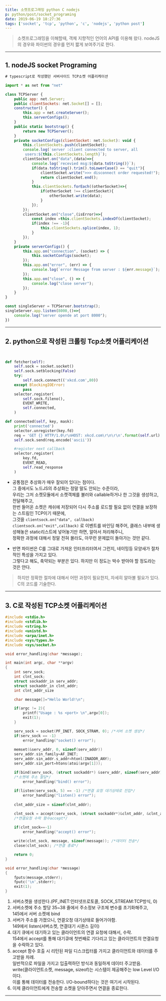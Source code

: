 ```yaml
---
title: 소켓프로그래밍 python C nodejs
p: python/post/socket_programing
date: 2019-06-19 18:27:36
tags: ['socket', 'tcp', 'python', 'c', 'nodejs', 'python post']
---
```


> 소켓프로그래밍을 이해할때, 객체 지향적인 언어의 API를 이용해 왔다. nodeJS의 경우와 파이썬의 경우를 먼저 짧게 보여주기로 한다.

____
## 1. nodeJS socket Programing
```javascript
# typescript로 작성했던 서버사이드 TCP소켓 어플리케이션

import * as net from "net"

class TCPServer {
    public app: net.Server;
    public clientSockets: net.Socket[] = [];
    constructor() {
        this.app = net.createServer();
        this.serverConfigs();
    }
    public static bootstrap() {
        return new TCPServer();
    }
    private socketConfigs(clientSocket: net.Socket): void {
        this.clientSockets.push(clientSocket);
        console.log(`server :client connected to server, all  
         users:${this.clientSockets.length}`);
        clientSocket.on("data",(data)=>{
            console.log(`recevied msg:${data.toString()}`);
            if(data.toString().trim().toLowerCase() == "quit"){
                clientSocket.write(">>> disconnect order requested!");
                return clientSocket.end();
            }
            this.clientSockets.forEach((otherSocket)=>{
                if(otherSocket !== clientSocket){
                    otherSocket.write(data);
                }
            });
        });
        clientSocket.on("close",(isError)=>{
            const index =this.clientSockets.indexOf(clientSocket);
            if(index !== -1){
                this.clientSockets.splice(index, 1);
            }
        });
    }
    private serverConfigs() {
        this.app.on("connection", (socket) => {
            this.socketConfigs(socket);
        });
        this.app.on("error", (err) => {
            console.log(`error Message from server : ${err.message}`);
        });
        this.app.on("close", () => {
            console.log("close server");
        });
    }
}

const singleServer = TCPServer.bootstrap();
singleServer.app.listen(8000,()=>{
    console.log("server opende at port 8000");
})
```
____
## 2. python으로 작성된 크롤링 Tcp소켓 어플리케이션
```python


def fetcher(self):
    self.sock = socket.socket()
    self.sock.setblocking(False)
    try:
        self.sock.connect(('xkcd.com',80))
    except BlockingIOError:
        pass
    selector.register(
        self.sock.fileno(),
        EVENT_WRITE,
        self.connected,
    )

def connected(self, key, mask):
    print('connected')
    selector.unregister(key.fd)
    req = 'GET {} HTTP/1.0\r\nHOST: xkcd.com\r\n\r\n'.format(self.url)
    self.sock.send(req.encode('ascii'))

    #register next callback
    selector.register(
        key.fd,
        EVENT_READ,
        self.read_response
    )

```

- 공통점은 추상화가 매우 잘되어 있다는 점이다.  
 그 중에서도 노드JS의 추상화는 정말 말도 안되는 수준이라,  
 우리는 그저 소켓모듈에서 소켓객체를 불러와 callable하거나 한 그것을 생성하고, 전달해주고,  
 한번 들어온 소켓은 캐쉬에 저장되어 다시 주소를 로드할 필요 없이 연결을 보장하는 스트림인 TCP이기 때문에,  
 그것을 ```clientsock.on("data", callback) clientsock.on("exit",callback)``` 로 이벤트를 바인딩 해주어, 클래스 내부에 생성해놓은 static리스트에 넣어놓기만 하면, 알아서 처리해주니,  
 정확한 과정에 대해서 정말 전혀 몰라도, 아무런 문제없이 돌아가는 것만 같다.

 - 반면 파이썬은 C를 그대로 가져온 인터프리터여서 그런지, 네이밍등 모양새가 절차적인 특성을 가지고 있다.  
 그렇다고 해도, 축약되는 부분은 있다. 하지만 이 정도는 박수 받아야 할 정도라는 것은 안다.

> 하지만 정확한 절차에 대해서 어떤 과정이 필요한지, 자세히 알아볼 필요가 있다. C의 코드를 기술한다.
____
## 3. C로 작성된 TCP소켓 어플리케이션
```c
#include <stdio.h>
#include <stdlib.h>
#include <string.h>
#include <unistd.h>
#include <arpa/inet.h>
#include <sys/types.h>
#include <sys/socket.h>

void error_handling(char *message);

int main(int argc, char **argv)
{
    int serv_sock;
    int clnt_sock;
    struct sockaddr_in serv_addr;
    struct sockaddr_in clnt_addr;
    int clnt_addr_size

    char message[]="Hello World!\n";

    if(argc != 2){
        printf("Usage : %s <port> \n",argv[0]);
        exit(1);
    }

    serv_sock = socket(PF_INET, SOCK_STRAM, 0); /*서버 소켓 생성*/
    if(serv_sock == -1)
        error_handling("socket() error");
    
    memset(&serv_addr, 0, sizeof(serv_addr))
    serv_addr.sin_family=AF_INET;
    serv_addr.sin_addr.s_addr=htonl(INADDR_ANY);
    serv_addr.sin_port=htons(atoi(argv[1]));

    if(bind(serv_sock, (struct sockaddr*) &serv_addr, sizeof(serv_addr)==-1))
    /*소켓에 주소 할당*/
        error_handling("bind() error");
    
    if(listen(serv_sock, 5) == -1) /*연결 요청 대기상태로 진입*/
        error_handling("listen() error");
    
    clnt_addr_size = sizeof(clnt_addr);

    clnt_sock = accept(serv_sock, (struct sockaddr*)&clnt_addr, &clnt_addr_size);
    /*연결요청 수락 함수accept*/

    if(clnt_sock==-1)
        error_handling("accept() error");
    
    write(clnt_sock, message, sizeof(message)); /*데이터 전송*/
    close(clnt_sock); /*연결 종료*/

    return 0;
}

void error_handling(char *message)
{
    fputs(message,stderr);
    fputc('\n',stderr);
    exit(1);
}
```

1. 서버소켓을 생성한다.(PF_INET:인터넷프로토콜, SOCK_STREAM:TCP방식, 0)
2. 서버소켓에 주소 할당 35~38 줄에서 주소정보 구조체 변수를 초기화해주고,  
145에서 서버 소켓에 bind
3. 서버가 주소를 가졌으니, 연결오청 대기상태로 들어가야함.  
149에서 listen(서버소켓, 연결대기 시퀸스 길이)
4. 대기 큐에서 대기하고 있는 클라이언트의 연결 요청에 대해서, 수락.  
154에서 accept를 통해 대기큐에 첫번째로 기다리고 있는 클라이언트의 연결요청을 수락하고 있다. 
5. accept 함수 호출 시 리턴된 파일 디스크립터를 가지고 클라이언트와 데이터를 주고받을 차례.  
일반적으로 파일을 가지고 입출력하던 방식과 동일하게 데이터 주고받음.  
write(클라이언트소켓, message, sizeof)는 시스템이 제공해주는 low Level I/O 이다.  
이를 통해 데이터를 전송한다. I/O-bound하다는 것은 여기서 시작된다.  
6. 이제 클라이언트에게 전송할 소켓을 닫아주면서  연결을 종료한다.

***
